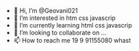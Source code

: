 - 👋 Hi, I’m @Geovani021
- 👀 I’m interested in  htm css javascrip
- 🌱 I’m currently learning html css javascrip
- 💞️ I’m looking to collaborate on ...
- 📫 How to reach me   19 9 91155080 whast

<!---
Geovani021/Geovani021 is a ✨ special ✨ repository because its `README.md` (this file) appears on your GitHub profile.
You can click the Preview link to take a look at your changes.
--->
